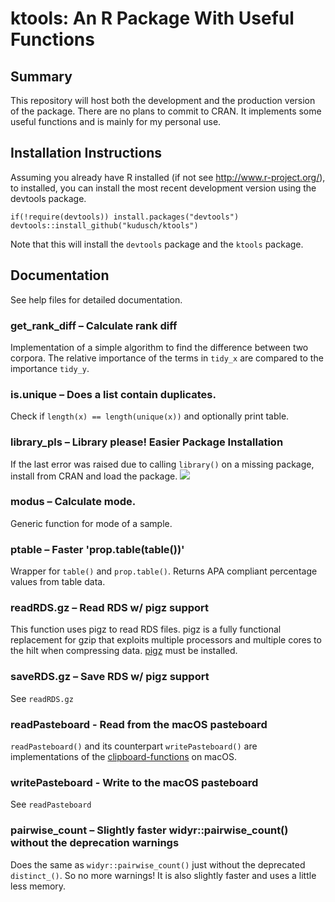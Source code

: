 # ktools: An R Package With Useful Functions

## Summary

This repository will host both the development and the production version of the package. There are no plans to commit to CRAN. It implements some useful functions and is mainly for my personal use.

## Installation Instructions
Assuming you already have R installed (if not see http://www.r-project.org/),
to installed, you can install the most recent development version using the devtools package.

```
if(!require(devtools)) install.packages("devtools")
devtools::install_github("kudusch/ktools")
```

Note that this will install the `devtools` package and the `ktools` package. 

## Documentation

See help files for detailed documentation.

### get_rank_diff – Calculate rank diff
Implementation of a simple algorithm to find the difference between two corpora. The relative importance of the terms in `tidy_x` are compared to the importance `tidy_y`.
### is.unique – Does a list contain duplicates.
Check if `length(x) == length(unique(x))` and optionally print table.
### library_pls – Library please! Easier Package Installation
If the last error was raised due to calling `library()` on a missing package, install from CRAN and load the package.
![](https://media.giphy.com/media/fxYyiD7BBgwprOsiNI/giphy.gif)
### modus – Calculate mode.
Generic function for mode of a sample.
### ptable – Faster 'prop.table(table())'
Wrapper for `table()` and `prop.table()`. Returns APA compliant percentage values from table data.
### readRDS.gz – Read RDS w/ pigz support
This function uses pigz to read RDS files. pigz is a fully functional replacement for gzip that exploits multiple processors and multiple cores to the hilt when compressing data. [pigz](https://zlib.net/pigz/) must be installed. 
### saveRDS.gz – Save RDS w/ pigz support
See `readRDS.gz`
### readPasteboard - Read from the macOS pasteboard
`readPasteboard()` and its counterpart `writePasteboard()` are implementations of the [clipboard-functions](https://www.rdocumentation.org/packages/utils/versions/3.6.2/topics/clipboard) on macOS.
### writePasteboard - Write to the macOS pasteboard
See `readPasteboard`
### pairwise_count – Slightly faster widyr::pairwise_count() without the deprecation warnings
Does the same as `widyr::pairwise_count()` just without the deprecated `distinct_()`. So no more warnings! It is also slightly faster and uses a little less memory.
